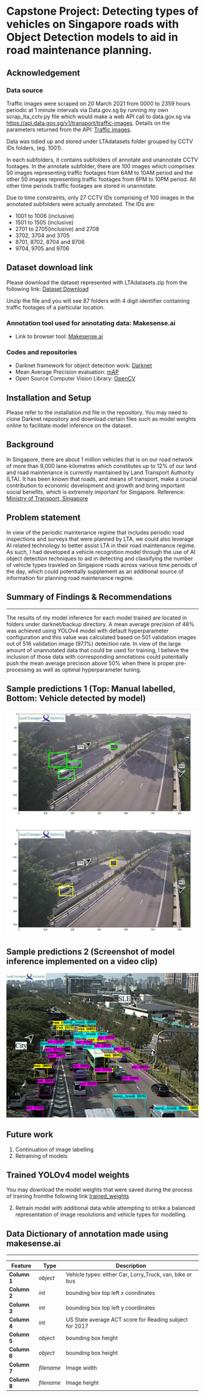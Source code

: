 # Capstone Project: Detecting types of vehicles on Singapore roads with Object Detection models to aid in road maintenance planning.

## Acknowledgement

### Data source
Traffic images were scraped on 20 March 2021 from 0000 to 2359 hours periodic at 1 minute intervals via Data.gov.sg by running my own scrap_lta_cctv.py file which would make a web API call to data.gov.sg via https://api.data.gov.sg/v1/transport/traffic-images. Details on the parameters returned from the API: [Traffic images](https://data.gov.sg/dataset/traffic-images). 

Data was tidied up and stored under LTAdatasets folder grouped by CCTV IDs folders, (eg. 1001). 

In each subfolders, it contains subfolders of annotate and unannotate CCTV footages. In the annotate subfolder, there are 100 images which comprises 50 images representing traffic footages from 6AM to 10AM period and the other 50 images representing traffic footages from 6PM to 10PM period. All other time periods traffic footages are stored in unannotate. 

Due to time constraints, only 27 CCTV IDs comprising of 100 images in the annotated subfolders were actually annotated.
The IDs are:
- 1001 to 1006 (inclusive)
- 1501 to 1505 (inclusive)
- 2701 to 2705(inclusive) and 2708
- 3702, 3704 and 3705
- 8701, 8702, 8704 and 8706
- 9704, 9705 and 9706

## Dataset download link
Please download the dataset represented with LTAdatasets.zip from the following link: [Dataset Download](https://drive.google.com/file/d/16oQZaxut5It0w1zQXFlTTB1gB6jktqAy/view?usp=sharing)

Unzip the file and you will see 87 folders with 4 digit identifier containing traffic footages of a particular location.

### Annotation tool used for annotating data: Makesense.ai
- Link to browser tool: [Makesense.ai](https://www.makesense.ai/)

### Codes and repositories
- Darknet framework for object detection work: [Darknet](https://github.com/AlexeyAB/darknet)
- Mean Average Precision evaluation: [mAP](https://github.com/Cartucho/mAP)
- Open Source Computer Vision Library: [OpenCV](https://github.com/opencv/opencv)

## Installation and Setup
Please refer to the installation.md file in the repository. You may need to clone Darknet repository and download certain files such as model weights online to facilitate model inference on the dataset.

## Background
In Singapore, there are about 1 million vehicles that is on our road network of more than 9,000 lane-kilometres which constitutes up to 12% of our land and road maintenance is currently maintained by Land Transport Authority (LTA). It has been known that roads, and means of transport, make a crucial contribution to economic development and growth and bring important social benefits, which is extremely important for Singapore. Reference: [Ministry of Transport, Singapore](https://www.mot.gov.sg/About-MOT/Land-Transport/Motoring/Road-Network/)

## Problem statement
In view of the periodic maintenance regime that includes periodic road inspections and surveys that were planned by LTA, we could also leverage AI related technology to better assist LTA in their road maintenance regime. As such, I had developed a vehicle recognition model through the use of AI object detection techniques to aid in detecting and classifying the number of vehicle types traveled on Singapore roads across various time periods of the day, which could potentially supplement as an additional source of information for planning road maintenance regime.

## Summary of Findings & Recommendations
---
The results of my model inference for each model trained are located in folders under darknet/backup directory. A mean average precision of 48% was achieved using YOLOv4 model with default hyperparameter configuration and this value was calculated based on 501 validation images out of 516 validation image (97.1%) detection rate. In view of the large amount of unannotated data that could be used for training, I believe the inclusion of those data with corresponding annotations could potentially push the mean average precision above 50% when there is proper pre-processing as well as optimal hyperparameter tuning.

## Sample predictions 1 (Top: Manual labelled, Bottom: Vehicle detected by model) 
![Alt text](sample_output2.png?raw=true)

## Sample predictions 2 (Screenshot of model inference implemented on a video clip) 
![Alt text](model_inference.png?raw=true)

## Future work
1. Continuation of image labelling
2. Retraining of models

## Trained YOLOv4 model weights
You may download the model weights that were saved during the process of training fromthe following link [trained_weights]()

2. Retrain model with additional data while attempting to strike a balanced representation of image resolutions and vehicle types for modelling.
## Data Dictionary of annotation made using makesense.ai
---
|Feature|Type|Description|
|---|---|---|
|**Column 1**|*object*|Vehicle types: either Car, Lorry_Truck, van, bike or bus| 
|**Column 2**|*int*|bounding box top left x coordinates|
|**Column 3**|*int*|bounding box top left y coordinates|
|**Column 4**|*int*|US State average ACT score for Reading subject for 2017|
|**Column 5**|*object*|bounding box height|
|**Column 6**|*object*|bounding box height|
|**Column 7**|*filename*|Image width|
|**Column 8**|*filename*|Image height|
